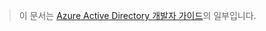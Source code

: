 > 이 문서는 [Azure Active Directory 개발자 가이드](../articles/active-directory/active-directory-developers-guide.md)의 일부입니다.
> 
> 



<!--HONumber=Dec16_HO5-->


